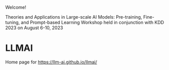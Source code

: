 Welcome! 

Theories and Applications in Large-scale AI Models:
Pre-training, Fine-tuning, and Prompt-based Learning
Workshop held in conjunction with KDD 2023 on August 6-10, 2023

# LLMAI
Home page for  https://llm-ai.github.io/llmai/




